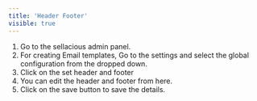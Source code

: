 ```yaml
---
title: 'Header Footer'
visible: true
---
```


1. Go to the sellacious admin panel.
2. For creating Email templates, Go to the settings and select the global configuration from the dropped down.
3. Click on the set header and footer
4. You can edit the header and footer from here.
5. Click on the save button to save the details.